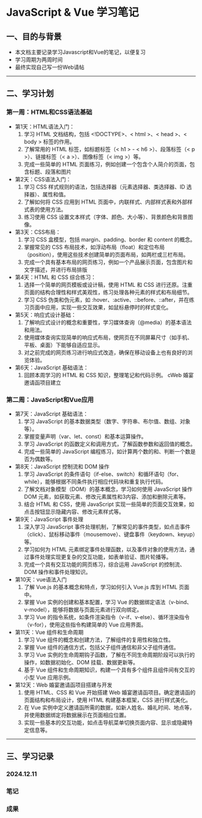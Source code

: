 # JavaScript & Vue 学习笔记

## 一、目的与背景
- 本文档主要记录学习Javascript和Vue的笔记，以便复习
- 学习周期为两周时间
- 最终实现自己写一份Web请帖

------

## 二、学习计划

### 第一周：HTML和CSS语法基础
- 第1天：HTML语法入门：
    1. 学习 HTML 文档结构，包括 <!DOCTYPE>、< html >、< head >、< body > 标签的作用。
    2. 了解常用的 HTML 标签，如标题标签（< h1 > - < h6 >）、段落标签（< p >）、链接标签（< a >）、图像标签（< img >）等。
    3. 完成一些简单的 HTML 页面练习，例如创建一个包含个人简介的页面，包含标题、段落和图片
- 第2天：CSS语法入门：
    1. 学习 CSS 样式规则的语法，包括选择器（元素选择器、类选择器、ID 选择器）、属性和值。
    2. 了解如何将 CSS 应用到 HTML 页面中，内联样式、内部样式表和外部样式表的使用方法。
    3. 练习使用 CSS 设置文本样式（字体、颜色、大小等）、背景颜色和背景图像。
- 第3天：CSS布局：
    1. 学习 CSS 盒模型，包括 margin、padding、border 和 content 的概念。
    2. 掌握常见的 CSS 布局技术，如浮动布局（float）和定位布局（position），使用这些技术创建简单的页面布局，如两栏或三栏布局。
    3. 完成一个具有基本布局的网页练习，例如一个产品展示页面，包含图片和文字描述，并进行布局排版
- 第4天：HTML 和 CSS 综合练习：
    1. 选择一个简单的网页模板或设计稿，使用 HTML 和 CSS 进行还原。注重页面的结构合理性和样式美观性，练习处理各种元素的样式和布局细节。
    2. 学习 CSS 伪类和伪元素，如 :hover、:active、::before、::after，并在练习页面中应用，实现一些交互效果，如鼠标悬停时的样式变化。
- 第5天：响应式设计基础：
    1. 了解响应式设计的概念和重要性，学习媒体查询（@media）的基本语法和用法。
    2. 使用媒体查询实现简单的响应式布局，使网页在不同屏幕尺寸（如手机、平板、桌面）下能够自适应显示。
    3. 对之前完成的网页练习进行响应式改造，确保在移动设备上也有良好的浏览体验。
- 第6天：JavaScript 基础语法：
    1. 回顾本周学习的 HTML 和 CSS 知识，整理笔记和代码示例。
    cWeb 婚宴邀请函项目建立
### 第二周：JavaScript和Vue应用
- 第7天：JavaScript 基础语法：
    1. 学习 JavaScript 的基本数据类型（数字、字符串、布尔值、数组、对象等）。
    2. 掌握变量声明（var、let、const）和基本运算操作。
    3. 学习 JavaScript 的函数定义和调用方式，了解函数参数和返回值的概念。
    4. 完成一些简单的 JavaScript 编程练习，如计算两个数的和、判断一个数是否为偶数等。
- 第8天：JavaScript 控制流和 DOM 操作
    1. 学习 JavaScript 的条件语句（if-else、switch）和循环语句（for、while），能够根据不同条件执行相应代码块和重复执行代码。
    2. 了解文档对象模型（DOM）的基本概念，学习如何使用 JavaScript 操作 DOM 元素，如获取元素、修改元素属性和3内容、添加和删除元素等。
    3. 结合 HTML 和 CSS，使用 JavaScript 实现一些简单的页面交互效果，如点击按钮显示隐藏内容、修改元素样式等。
- 第9天：JavaScript 事件处理
    1. 深入学习 JavaScript 事件处理机制，了解常见的事件类型，如点击事件（click）、鼠标移动事件（mousemove）、键盘事件（keydown、keyup）等。
    2. 学习如何为 HTML 元素绑定事件处理函数，以及事件对象的使用方法，通过事件处理实现更复杂的交互功能，如表单验证、图片轮播等。
    3. 完成一个具有交互功能的网页练习，综合运用 JavaScript 的控制流、DOM 操作和事件处理知识。
- 第10天：vue语法入门
    1. 了解 Vue.js 的基本概念和特点，学习如何引入 Vue.js 库到 HTML 页面中。
    2. 掌握 Vue 实例的创建和基本配置，学习 Vue 的数据绑定语法（v-bind、v-model），能够将数据与页面元素进行双向绑定。
    3. 学习 Vue 的指令系统，如条件渲染指令（v-if、v-else）、循环渲染指令（v-for），使用这些指令构建简单的 Vue 应用界面。
- 第11天：Vue 组件和生命周期
    1. 学习 Vue 组件的概念和创建方法，了解组件的复用性和独立性。
    2. 掌握 Vue 组件的通信方式，包括父子组件通信和非父子组件通信。
    3. 学习 Vue 实例的生命周期钩子函数，了解在不同生命周期阶段可以执行的操作，如数据初始化、DOM 挂载、数据更新等。
    4. 基于 Vue 组件和生命周期知识，构建一个具有多个组件且组件间有交互的小型 Vue 应用示例。
- 第12天：Web 婚宴邀请函项目搭建与开发
    1. 使用 HTML、CSS 和 Vue 开始搭建 Web 婚宴邀请函项目。确定邀请函的页面结构和布局设计，使用 HTML 构建基本框架，CSS 进行样式美化。
    2. 在 Vue 实例中定义邀请函所需的数据，如新人姓名、婚礼时间、地点等，并使用数据绑定将数据展示在页面相应位置。
    3. 实现一些基本的交互功能，如点击导航菜单切换页面内容、显示或隐藏特定信息等。

------

## 三、学习记录
### 2024.12.11

### 笔记



### 成果

